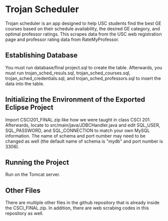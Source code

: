 # Trojan Scheduler
Trojan scheduler is an app designed to help USC students find the best GE courses based on their schedule availability, the desired GE category, and optimal professor ratings. This scrapes data from the USC web registration page and professor rating data from RateMyProfessor. 

## Establishing Database

You must run database/final project.sql to create the table. Afterwards, you must run trojan_sched_resuls.sql, trojan_sched_courses.sql, trojan_sched_credentials.sql, and trojan_sched_professors.sql to insert the data into the table.

## Initializing the Environment of the Exported Eclipse Project

Import CSCI201_FINAL.zip like how we were taught in class CSCI 201. Afterwards, locate to src/main/java/JDBCHandler.java and edit SQL_USER, SQL_PASSWORD, and SQL_CONNECTION to match your own MySQL information. The name of schema and port number may need to be changed as well (the default name of schema is "mydb" and port number is 3306). 

## Running the Project

Run on the Tomcat server. 

## Other Files

There are multiple other files in the github repository that is already inside the CSCI_FINAL.zip. In addition, there are web scrabing codes in this repository as well. 
